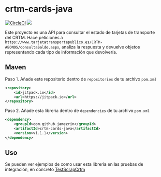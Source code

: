 # crtm-cards-java

[![CircleCI](https://circleci.com/gh/jamezrin/crtm-cards-java/tree/master.svg?style=svg)](https://circleci.com/gh/jamezrin/crtm-cards-java/tree/master)
[![](https://jitpack.io/v/jamezrin/crtm-cards-java.svg)](https://jitpack.io/#jamezrin/crtm-cards-java)

Este proyecto es una API para consultar el estado de tarjetas de transporte del CRTM.
Hace peticiones a `https://www.tarjetatransportepublico.es/CRTM-ABONOS/consultaSaldo.aspx`, 
analiza la respuesta y devuelve objetos representando cada tipo de información que devolvería.

## Maven

Paso 1. Añade este repositorio dentro de `repositories` de tu archivo `pom.xml`
```xml
<repository>
    <id>jitpack.io</id>
    <url>https://jitpack.io</url>
</repository>
```

Paso 2. Añade esta librería dentro de `dependencies` de tu archivo `pom.xml`
```xml
<dependency>
    <groupId>com.github.jamezrin</groupId>
    <artifactId>crtm-cards-java</artifactId>
    <version>v1.1.1</version>
</dependency>
```

## Uso

Se pueden ver ejemplos de como usar esta librería en las pruebas de integración, 
en concreto [TestScrapCrtm](/src/test/java/TestScrapCrtm.java)
